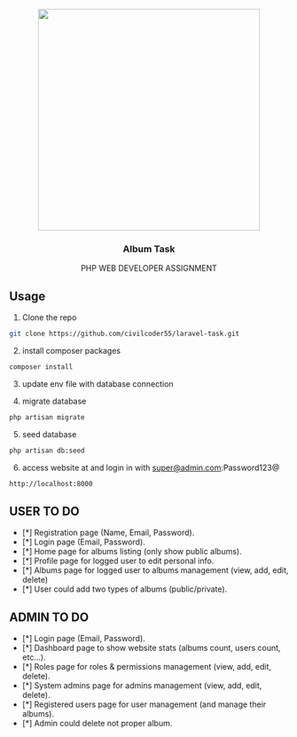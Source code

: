 <p align="center"><a href="https://laravel.com" target="_blank"><img src="https://raw.githubusercontent.com/laravel/art/master/logo-lockup/5%20SVG/2%20CMYK/1%20Full%20Color/laravel-logolockup-cmyk-red.svg" width="400"></a></p>

<p align="center">

  <h3 align="center">Album Task</h3>

  <p align="center">
   PHP WEB DEVELOPER ASSIGNMENT
  </p>
</p>

## Usage

1. Clone the repo

  ```sh
  git clone https://github.com/civilcoder55/laravel-task.git
  ```

2. install composer packages

  ```sh
  composer install
  ```

3. update env file with database connection

4. migrate database

  ```sh
  php artisan migrate
  ```
5. seed database

  ```sh
  php artisan db:seed
  ```

6. access website at and login in with  super@admin.com:Password123@
  ```sh
  http://localhost:8000 
  ```

## USER TO DO

- [*] Registration page (Name, Email, Password).
- [*] Login page (Email, Password).
- [*] Home page for albums listing (only show public albums).
- [*] Profile page for logged user to edit personal info.
- [*] Albums page for logged user to albums management (view, add, edit, delete)
- [*] User could add two types of albums (public/private).

## ADMIN TO DO

- [*] Login page (Email, Password).
- [*] Dashboard page to show website stats (albums count, users count, etc…).
- [*] Roles page for roles & permissions management (view, add, edit, delete).
- [*] System admins page for admins management (view, add, edit, delete).
- [*] Registered users page for user management (and manage their albums).
- [*] Admin could delete not proper album.